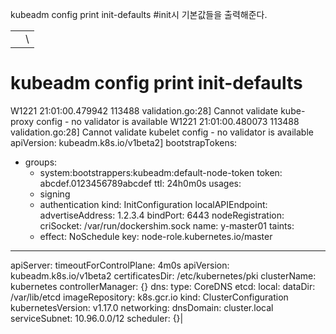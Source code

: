 kubeadm config print init-defaults  #init시 기본값들을 출력해준다.


|||
|---------|----------|
| | \
# kubeadm config print init-defaults
W1221 21:01:00.479942  113488 validation.go:28] Cannot validate kube-proxy config - no validator is available
W1221 21:01:00.480073  113488 validation.go:28] Cannot validate kubelet config - no validator is available
apiVersion: kubeadm.k8s.io/v1beta2]
bootstrapTokens:
- groups:
  - system:bootstrappers:kubeadm:default-node-token
  token: abcdef.0123456789abcdef
  ttl: 24h0m0s
  usages:
  - signing
  - authentication
kind: InitConfiguration
localAPIEndpoint:
  advertiseAddress: 1.2.3.4
  bindPort: 6443
nodeRegistration:
  criSocket: /var/run/dockershim.sock
  name: y-master01
  taints:
  - effect: NoSchedule
    key: node-role.kubernetes.io/master
---
apiServer:
  timeoutForControlPlane: 4m0s
apiVersion: kubeadm.k8s.io/v1beta2
certificatesDir: /etc/kubernetes/pki
clusterName: kubernetes
controllerManager: {}
dns:
  type: CoreDNS
etcd:
  local:
    dataDir: /var/lib/etcd
imageRepository: k8s.gcr.io
kind: ClusterConfiguration
kubernetesVersion: v1.17.0
networking:
  dnsDomain: cluster.local
  serviceSubnet: 10.96.0.0/12
scheduler: {}|
